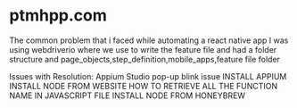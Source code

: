 # ptmhpp.com
The common problem that i faced while automating a react native app 
I was using webdriverio where we use to write the feature file and had a folder
structure and page_objects,step_definition,mobile_apps,feature file folder

Issues with Resolution:
Appium Studio pop-up blink issue
INSTALL APPIUM
INSTALL NODE FROM WEBSITE
HOW TO RETRIEVE ALL THE FUNCTION NAME IN JAVASCRIPT FILE
INSTALL NODE FROM HONEYBREW
